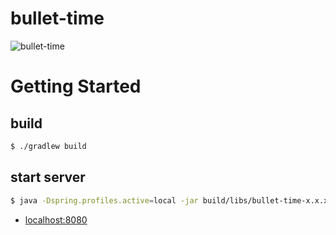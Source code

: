 # bullet-time
![bullet-time](https://user-images.githubusercontent.com/52606560/163669669-93114efa-507f-4c9a-8da5-f1f6cd95fd1b.gif)


# Getting Started
## build
```bash
$ ./gradlew build
```

## start server
```bash
$ java -Dspring.profiles.active=local -jar build/libs/bullet-time-x.x.x-SNAPSHOT.jar
```
- [localhost:8080](http://localhost:8080)
